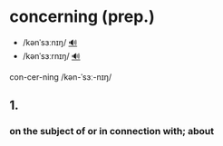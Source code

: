 # concerning (prep.)

- /kənˈsɜːnɪŋ/ [🔊](https://www.oxfordlearnersdictionaries.com/media/english/uk_pron/x/xco/xconc/xconcerning__gb_1.mp3)
- /kənˈsɜːrnɪŋ/ [🔊](https://www.oxfordlearnersdictionaries.com/media/english/us_pron/x/xco/xconc/xconcerning__us_1.mp3)

con-cer-ning /kən-ˈsɜː-nɪŋ/

## 1.

### on the subject of or in connection with; about